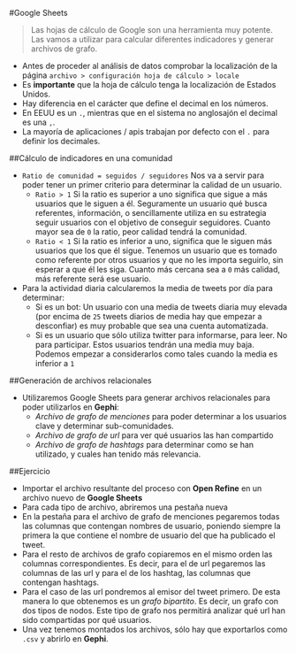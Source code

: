 #Google Sheets

> Las hojas de cálculo de Google son una herramienta muy potente. Las vamos a utilizar para calcular diferentes indicadores y generar archivos de grafo.


- Antes de proceder al análisis de datos comprobar la localización de la página `archivo > configuración hoja de cálculo > locale`
- Es **importante** que la hoja de cálculo tenga la localización de Estados Unidos. 
- Hay diferencia en el carácter que define el decimal en los números. 
- En EEUU es un `.`, mientras que en el sistema no anglosajón el decimal es una `,`.
- La mayoría de aplicaciones / apis trabajan por defecto con el `.` para definir los decimales.


##Cálculo de indicadores en una comunidad

- `Ratio de comunidad = seguidos / seguidores` Nos va a servir para poder tener un primer criterio para determinar la calidad de un usuario. 
	- `Ratio > 1` Si la ratio es superior a uno significa que sigue a más usuarios que le siguen a él. Seguramente un usuario qué busca referentes, información, o sencillamente utiliza en su estrategia seguir usuarios con el objetivo de conseguir seguidores. Cuanto mayor sea de `0` la ratio, peor calidad tendrá la comunidad.
	- `Ratio < 1` Si la ratio es inferior a uno, significa que le siguen más usuarios que los que él sigue. Tenemos un usuario que es tomado como referente por otros usuarios y que no les importa seguirlo, sin esperar a que él les siga. Cuanto más cercana sea a `0` más calidad, más referente será ese usuario.
- Para la actividad diaria calcularemos la media de tweets por día para determinar:
	- Si es un bot: Un usuario con una media de tweets diaria muy elevada (por encima de `25` tweets diarios de media hay que empezar a desconfiar) es muy probable que sea una cuenta automatizada.
	- Si es un usuario que sólo utiliza twitter para informarse, para leer. No para participar. Estos usuarios tendrán una media muy baja. Podemos empezar a considerarlos como tales cuando la media es inferior a `1`
		
##Generación de archivos relacionales

- Utilizaremos Google Sheets para generar archivos relacionales para poder utilizarlos en **Gephi**:
	- *Archivo de grafo de menciones* para poder determinar a los usuarios clave y determinar sub-comunidades.
	- *Archivo de grafo de url* para ver qué usuarios las han compartido
	- *Archivo de grafo de hashtags* para determinar como se han utilizado, y cuales han tenido más relevancia.

##Ejercicio

- Importar el archivo resultante del proceso con **Open Refine** en un archivo nuevo de **Google Sheets**
- Para cada tipo de archivo, abriremos una pestaña nueva
- En la pestaña para el archivo de grafo de menciones pegaremos todas las columnas que contengan nombres de usuario, poniendo siempre la primera la que contiene el nombre de usuario del que ha publicado el tweet.
- Para el resto de archivos de grafo copiaremos en el mismo orden las columnas correspondientes. Es decir, para el de url pegaremos las columnas de las url y para el de los hashtag, las columnas que contengan hashtags. 
- Para el caso de las url pondremos al emisor del tweet primero. De esta manera lo que obtenemos es un *grafo bipartito*. Es decir, un grafo con dos tipos de nodos. Este tipo de grafo nos permitirá analizar qué url han sido compartidas por qué usuarios.
- Una vez tenemos montados los archivos, sólo hay que exportarlos como `.csv` y abrirlo en **Gephi**.